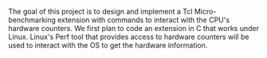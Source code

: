The goal of this project is to design and implement a Tcl Micro-benchmarking extension with commands to interact with the CPU's hardware counters. We first plan to code an extension in C that works under Linux. Linux's Perf tool that provides access to hardware counters will be used to interact with the OS to get the hardware information.